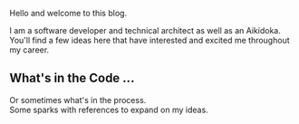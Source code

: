 Hello and welcome to this blog.  

I am a software developer and technical architect as well as an Aikidoka.  
You'll find a few ideas here that have interested and excited me throughout my career.  

## What's in the Code ...

Or sometimes what's in the process.  
Some sparks with references to expand on my ideas.  

